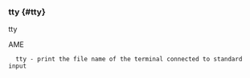 ### tty {#tty}

tty

AME

      tty - print the file name of the terminal connected to standard input
